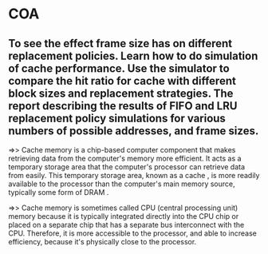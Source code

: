 # COA
To see the effect frame size has on different replacement policies. Learn how to do
simulation of cache performance. Use the simulator to compare the hit ratio for cache
with different block sizes and replacement strategies. The report describing the results of
FIFO and LRU replacement policy simulations for various numbers of possible
addresses, and frame sizes.
-------------------------------------------------------------------------------------------
=>>  Cache memory is a chip-based computer component that makes retrieving data from
the computer&#39;s memory more efficient. It acts as a temporary storage area that the
computer&#39;s processor can retrieve data from easily. This temporary storage area, known as a
cache , is more readily available to the processor than the computer&#39;s main memory source,
typically some form of DRAM .

=>>  Cache memory is sometimes called CPU (central processing unit) memory because it is
typically integrated directly into the CPU chip or placed on a separate chip that has a
separate bus interconnect with the CPU. Therefore, it is more accessible to the processor,
and able to increase efficiency, because it&#39;s physically close to the processor.
